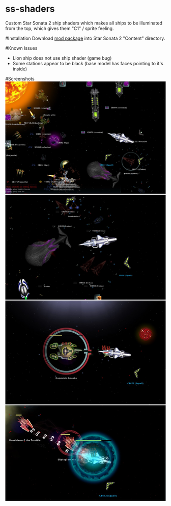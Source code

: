 # ss-shaders

Custom Star Sonata 2 ship shaders which makes all ships to be illuminated from the top, which gives them "C1" / sprite feeling.

#Installation
Download [mod package](/amorek/ss-shaders/releases/latest/download/spritelike-shaders.zip) into Star Sonata 2 "Content" directory.

#Known Issues
* Lion ship does not use ship shader (game bug)
* Some stations appear to be black (base model has faces pointing to it's inside)


#Screenshots
![Screenshot 1](images/Screenshot_1.jpg)
![Screenshot 2](images/Screenshot_2.jpg)
![Screenshot 3](images/Screenshot_3.jpg)
![Screenshot 4](images/Screenshot_4.jpg)